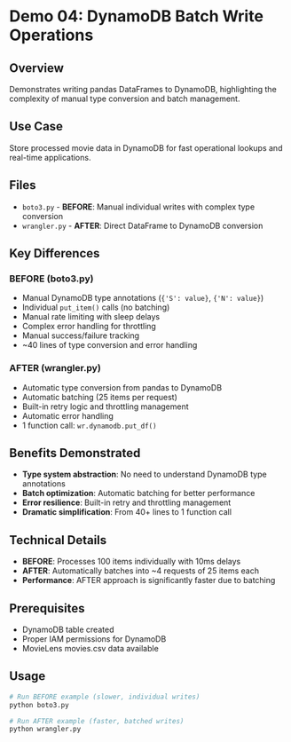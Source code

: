 # Demo 04: DynamoDB Batch Write Operations

## Overview
Demonstrates writing pandas DataFrames to DynamoDB, highlighting the complexity of manual type conversion and batch management.

## Use Case
Store processed movie data in DynamoDB for fast operational lookups and real-time applications.

## Files
- `boto3.py` - **BEFORE**: Manual individual writes with complex type conversion
- `wrangler.py` - **AFTER**: Direct DataFrame to DynamoDB conversion

## Key Differences

### BEFORE (boto3.py)
- Manual DynamoDB type annotations (`{'S': value}`, `{'N': value}`)
- Individual `put_item()` calls (no batching)
- Manual rate limiting with sleep delays
- Complex error handling for throttling
- Manual success/failure tracking
- ~40 lines of type conversion and error handling

### AFTER (wrangler.py)
- Automatic type conversion from pandas to DynamoDB
- Automatic batching (25 items per request)
- Built-in retry logic and throttling management
- Automatic error handling
- 1 function call: `wr.dynamodb.put_df()`

## Benefits Demonstrated
- **Type system abstraction**: No need to understand DynamoDB type annotations
- **Batch optimization**: Automatic batching for better performance
- **Error resilience**: Built-in retry and throttling management
- **Dramatic simplification**: From 40+ lines to 1 function call

## Technical Details
- **BEFORE**: Processes 100 items individually with 10ms delays
- **AFTER**: Automatically batches into ~4 requests of 25 items each
- **Performance**: AFTER approach is significantly faster due to batching

## Prerequisites
- DynamoDB table created
- Proper IAM permissions for DynamoDB
- MovieLens movies.csv data available

## Usage
```bash
# Run BEFORE example (slower, individual writes)
python boto3.py

# Run AFTER example (faster, batched writes)
python wrangler.py
```
